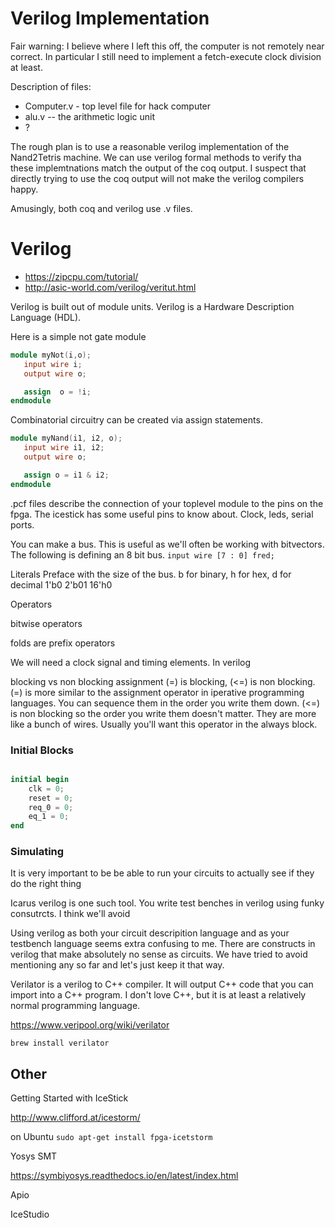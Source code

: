 # Verilog Implementation


Fair warning: I believe where I left this off, the computer is not remotely near correct. In particular I still need to implement a fetch-execute clock division at least.


Description of files:
- Computer.v - top level file for hack computer
- alu.v -- the arithmetic logic unit
- ? 

The rough plan is to use a reasonable verilog implementation of the Nand2Tetris machine.
We can use verilog formal methods to verify tha these implemtnations match the output of the coq output.
I suspect that directly trying to use the coq output will not make the verilog compilers happy.

Amusingly, both coq and verilog use .v files.



# Verilog

- https://zipcpu.com/tutorial/
- http://asic-world.com/verilog/veritut.html

Verilog is built out of module units. Verilog is a Hardware Description Language (HDL).

Here is a simple not gate module

```verilog
module myNot(i,o);
   input wire i;
   output wire o;

   assign  o = !i;
endmodule
```

Combinatorial circuitry can be created via assign statements.

```verilog
module myNand(i1, i2, o);
   input wire i1, i2;
   output wire o;

   assign o = i1 & i2;
endmodule
```

.pcf files describe the connection of your toplevel module to the pins on the fpga.
The icestick has some useful pins to know about.
Clock, leds, serial ports.


You can make a bus. This is useful as we'll often be working with bitvectors. The following is defining an 8 bit bus.
`input wire [7 : 0] fred;`


Literals
Preface with the size of the bus. b for binary, h for hex, d for decimal
1'b0
2'b01
16'h0

Operators

bitwise operators

folds are prefix operators



We will need a clock signal and timing elements. In verilog

blocking vs non blocking assignment
(=) is blocking, (<=) is non blocking.
(=) is more similar to the assignment operator in iperative programming languages. You can sequence them in the order you write them down.
(<=) is non blocking so the order you write them doesn't matter. They are more like a bunch of wires. Usually you'll want this operator in the always block.

### Initial Blocks

```verilog 

initial begin
    clk = 0;
    reset = 0;
    req_0 = 0;
    eq_1 = 0;
end
```

### Simulating

It is very important to be be able to run your circuits to actually see if they do the right thing

Icarus verilog is one such tool. You write test benches in verilog using funky consutrcts. I think we'll avoid

Using verilog as both your circuit descripition language and as your testbench language seems extra confusing to me. There are constructs in verilog that make absolutely no sense as circuits. We have tried to avoid mentioning any so far and let's just keep it that way.

Verilator is a verilog to C++ compiler. It will output C++ code that you can import into a C++ program. I don't love C++, but it is at least a relatively normal programming language.

https://www.veripool.org/wiki/verilator

`brew install verilator`


## Other


Getting Started with IceStick

http://www.clifford.at/icestorm/

on Ubuntu
`sudo apt-get install fpga-icetstorm`



Yosys SMT

https://symbiyosys.readthedocs.io/en/latest/index.html



Apio

IceStudio